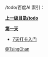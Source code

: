 /todo/百度AI 索引：


**[上一级目录/todo](/todo/index.md)**

**[第一天](/todo/百度AI/第一天/index.md)**

- [7天打卡入门](/todo/百度AI/7天打卡入门.md)


<font size=2 color='grey'> [@TsingChan](https://github.com/tsingchan) </font>